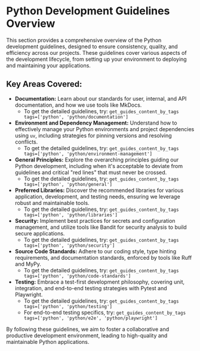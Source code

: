 # Python Development Guidelines Overview

This section provides a comprehensive overview of the Python development guidelines, designed to ensure consistency, quality, and efficiency across our projects. These guidelines cover various aspects of the development lifecycle, from setting up your environment to deploying and maintaining your applications.

## Key Areas Covered:

*   **Documentation:** Learn about our standards for user, internal, and API documentation, and how we use tools like MkDocs.
    *   To get the detailed guidelines, try: `get_guides_content_by_tags tags=['python', 'python/documentation']`
*   **Environment and Dependency Management:** Understand how to effectively manage your Python environments and project dependencies using `uv`, including strategies for pinning versions and resolving conflicts.
    *   To get the detailed guidelines, try: `get_guides_content_by_tags tags=['python', 'python/environment-management']`
*   **General Principles:** Explore the overarching principles guiding our Python development, including when it's acceptable to deviate from guidelines and critical "red lines" that must never be crossed.
    *   To get the detailed guidelines, try: `get_guides_content_by_tags tags=['python', 'python/general']`
*   **Preferred Libraries:** Discover the recommended libraries for various application, development, and testing needs, ensuring we leverage robust and maintainable tools.
    *   To get the detailed guidelines, try: `get_guides_content_by_tags tags=['python', 'python/libraries']`
*   **Security:** Implement best practices for secrets and configuration management, and utilize tools like Bandit for security analysis to build secure applications.
    *   To get the detailed guidelines, try: `get_guides_content_by_tags tags=['python', 'python/security']`
*   **Source Code Standards:** Adhere to our coding style, type hinting requirements, and documentation standards, enforced by tools like Ruff and MyPy.
    *   To get the detailed guidelines, try: `get_guides_content_by_tags tags=['python', 'python/code-standards']`
*   **Testing:** Embrace a test-first development philosophy, covering unit, integration, and end-to-end testing strategies with Pytest and Playwright.
    *   To get the detailed guidelines, try: `get_guides_content_by_tags tags=['python', 'python/testing']`
    *   For end-to-end testing specifics, try: `get_guides_content_by_tags tags=['python', 'python/e2e', 'python/playwright']`

By following these guidelines, we aim to foster a collaborative and productive development environment, leading to high-quality and maintainable Python applications.